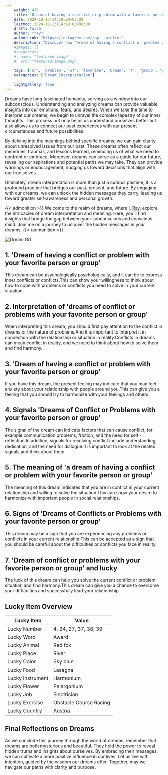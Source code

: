 ```yaml
---
    weight: 479
    title: "Dream of having a conflict or problem with a favorite person or a group"  # Assuming 'title' column exists
    date: 2024-10-13T14:19:00+08:00
    lastmod: 2024-10-13T14:19:00+08:00
    draft: false
    author: "ray"
    authorLink: "https://instagram.com/ray._.atelier"
    description: "Discover how 'Dream of having a conflict or problem with a favorite person or a group' can interpret your future and uncover its significant meanings in your life."
    #images: []
    #resources:
    #- name: "featured-image"
    #  src: "featured-image.png"
    
    tags: ['or', 'problem', 'of', 'favorite', 'Dream', 'a', 'group', 'person', 'conflict', 'with', 'having']
    categories: ["Dream Interpretation"]
    
    lightgallery: true
---
```

    
Dreams have long fascinated humanity, serving as a window into our subconscious. Understanding and analyzing dreams can provide valuable insights into our emotions, fears, and desires. When we take the time to interpret our dreams, we begin to unravel the complex tapestry of our inner thoughts. This process not only helps us understand ourselves better but also allows us to connect our past experiences with our present circumstances and future possibilities.

By delving into the meanings behind specific dreams, we can gain clarity about unresolved issues from our past. These dreams often reflect our memories, traumas, and lessons learned, reminding us of what we need to confront or embrace. Moreover, dreams can serve as a guide for our future, revealing our aspirations and potential paths we may take. They can provide warnings or encouragement, nudging us toward decisions that align with our true selves.

Ultimately, dream interpretation is more than just a curious pastime; it is a profound practice that bridges our past, present, and future. By engaging with our dreams, we can unlock the hidden messages they carry, leading us toward greater self-awareness and personal growth.

{{< admonition >}}
Welcome to the realm of dreams, where I, [Ray](https://instagram.com/ray._.atelier), explore the intricacies of dream interpretation and meaning. Here, you’ll find insights that bridge the gap between your subconscious and conscious mind. Join me on a journey to uncover the hidden messages in your dreams.
{{< /admonition >}}

![Dream Grl](https://cdn.pixabay.com/photo/2017/11/02/03/35/gothic-2910057_1280.jpg "Dream Grl")

## 1. 'Dream of having a conflict or problem with your favorite person or group'
This dream can be psychologically psychologically, and it can be to express inner conflicts or conflicts.This can show your willingness to think about how to cope with problems or conflicts you need to solve in your current situation.

## 2. Interpretation of 'dreams of conflict or problems with your favorite person or group'
When interpreting this dream, you should first pay attention to the conflict in dreams or the nature of problems.And it is important to interpret it in connection with the relationship or situation in reality.Conflicts in dreams can mean conflict in reality, and we need to think about how to solve them and find harmony.

## 3. 'Dream of having a conflict or problem with your favorite person or group'
If you have this dream, the present feeling may indicate that you may feel anxiety about your relationship with people around you.This can give you a feeling that you should try to harmonize with your feelings and others.

## 4. Signals 'Dreams of Conflict or Problems with your favorite person or group'
The signal of the dream can indicate factors that can cause conflict, for example communication problems, friction, and the need for self -reflection.In addition, signals for resolving conflict include understanding, dedication, and the need for dialogue.It is important to look at the related signals and think about them.

## 5. The meaning of 'a dream of having a conflict or problem with your favorite person or group'
The meaning of this dream indicates that you are in conflict in your current relationship and willing to solve the situation.This can show your desire to harmonize with important people in social relationships.

## 6. Signs of 'Dreams of Conflicts or Problems with your favorite person or group'
This dream may be a sign that you are experiencing any problems or conflicts in your current relationship.This can be accepted as a sign that you should be careful about the difficulties or conflicts you face in reality.

## 7. 'Dream of conflict or problems with your favorite person or group' and lucky
The luck of this dream can help you solve the current conflict or problem situation and find harmony.This dream can give you a chance to overcome your difficulties and successfully lead your relationship.

## Lucky Item Overview
| Lucky Item          | Value              |
|---------------|--------------------|
| Lucky Number        | 4, 24, 27, 37, 38, 39  |
| Lucky Word          | Award |
| Lucky Animal        | Red fox |
| Lucky Place         | River     |
| Lucky Color         | Sky blue     |
| Lucky Food          | Lasagna      |
| Lucky Instrument    | Harmonium |
| Lucky Flower        | Pelargonium    |
| Lucky Job           | Electrician       |
| Lucky Exercise      | Obstacle Course Racing  |
| Lucky Country       | Austria    |


##  Final Reflections on Dreams

As we conclude this journey through the world of dreams, remember that dreams are both mysterious and beautiful. They hold the power to reveal hidden truths and insights about ourselves. By embracing their messages, we can cultivate a more positive influence in our lives. Let us live with intention, guided by the wisdom our dreams offer. Together, may we navigate our paths with clarity and purpose.
